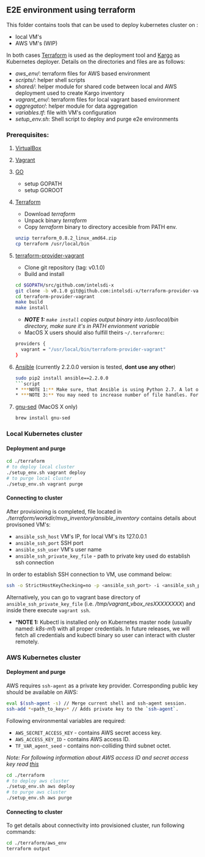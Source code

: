 ## E2E environment using terraform
This folder contains tools that can be used to deploy kubernetes cluster on :
 - local VM's
 - AWS VM's (WIP)

In both cases [Terraform](https://www.terraform.io/) is used as the deployment tool and [Kargo](https://github.com/kubernetes-incubator/kargo) as Kubernetes deployer. Details on the 
directories and files are as follows:
 - *aws_env/*: terraform files for AWS based environment
 - *scripts/*: helper shell scripts
 - *shared/*: helper module for shared code between local and AWS deployment used to create Kargo inventory
 - *vagrant_env/*: terraform files for local vagrant based environment
 - *aggregator/*: helper module for data aggregation
 - *variables.tf*: file with VM's configuration
 - *setup_env.sh*: Shell script to deploy and purge e2e environments

### Prerequisites:
1. [VirtualBox](https://www.virtualbox.org/wiki/VirtualBox)
1. [Vagrant](https://www.vagrantup.com/)
1. [GO](https://golang.org/)
    * setup GOPATH
    * setup GOROOT
1. [Terraform](https://www.terraform.io/)
    * Download *terraform*
    * Unpack binary *terraform*
    * Copy *terraform* binary to directory accesible from PATH env.
    ```sh
    unzip terraform_0.8.2_linux_amd64.zip
    cp terraform /usr/local/bin
    ```
1. [terraform-provider-vagrant](https://github.com/intelsdi-x/terraform-provider-vagrant)
    * Clone git repository (tag: v0.1.0) 
    * Build and install
    ```sh
    cd $GOPATH/src/github.com/intelsdi-x
    git clone -b v0.1.0 git@github.com:intelsdi-x/terraform-provider-vagrant
    cd terraform-provider-vagrant
    make build
    make install
    ```
    * ***NOTE 1:**  `make install` copies output binary into */usr/local/bin* directory, make sure it's in PATH envionment variable*
    * MacOS X users should also fulfill theirs `~/.terraformrc`:
    ```sh
    providers {
      vagrant = "/usr/local/bin/terraform-provider-vagrant"
    }
    ```

1. [Ansible](https://www.ansible.com/) (currently 2.2.0.0 version is tested, **dont use any other**)
    ```sh
    sudo pip2 install ansible==2.2.0.0
    ```script
    * ***NOTE 1:** Make sure, that Ansible is using Python 2.7. A lot of Ansible scripts are prepared exlusivly for Python 2.7*
    * ***NOTE 3:** You may need to increase number of file handles. For GNU\Linux use ulitmit. MacOS X users should run `sudo launchctl limit maxfiles unlimited`*

1. [gnu-sed](https://www.gnu.org/software/sed/manual/sed.html) (MacOS X only)
    ```sh
    brew install gnu-sed
    ```

### Local Kubernetes cluster
#### Deployment and purge

```sh
cd ./terraform
# to deploy local cluster 
./setup_env.sh vagrant deploy
# to purge local cluster
./setup_env.sh vagrant purge
```


#### Connecting to cluster

After provisioning is completed, file located in *./terraform/workdir/mvp_inventory/ansible_inventory* contains details
about provisoned VM's: 
 - `ansible_ssh_host`  VM's IP, for local VM's its 127.0.0.1
 - `ansible_ssh_port`  SSH port
 - `ansible_ssh_user`  VM's user name
 - `ansible_ssh_private_key_file` - path to private key used do establish ssh connection

In order to establish SSH connection to VM, use command below:
``` sh
ssh -o StrictHostKeyChecking=no -p <ansible_ssh_port> -i <ansible_ssh_private_key_file> <ansible_ssh_user>@<ansible_ssh_host>
```

Alternatively, you can go to vagrant base directory of `ansible_ssh_private_key_file` (i.e. */tmp/vagrant_vbox_resXXXXXXXX*)
and inside there execute `vagrant ssh`.

* ***NOTE 1:** 
Kubectl is installed only on Kubernetes master node (usually named: *k8s-m1*) with all proper credentials.
In future releases, we will fetch all credentials and kubectl binary so user can interact with cluster remotely.


### AWS Kubernetes cluster
#### Deployment and purge
AWS requires `ssh-agent` as a private key provider. Corresponding public key should be available on AWS:
```sh
eval $(ssh-agent -s) // Merge current shell and ssh-agent session.
ssh-add *<path_to_key>* // Adds private key to the `ssh-agent`.
```

Following environmental variables are required:
  * `AWS_SECRET_ACCESS_KEY` - contains AWS secret access key.
  * `AWS_ACCESS_KEY_ID` - contains AWS access ID.
  * `TF_VAR_agent_seed` - contains non-colliding third subnet octet.

*Note: For following information about AWS access ID and secret access key read [this](http://docs.aws.amazon.com/general/latest/gr/aws-sec-cred-types.html#access-keys-and-secret-access-keys)*

```sh
cd ./terraform
# to deploy aws cluster
./setup_env.sh aws deploy
# to purge aws cluster
./setup_env.sh aws purge
```
#### Connecting to cluster
To get details about connectivity into provisioned cluster, run following commands:
```sh
cd ./terraform/aws_env
terraform output
```
